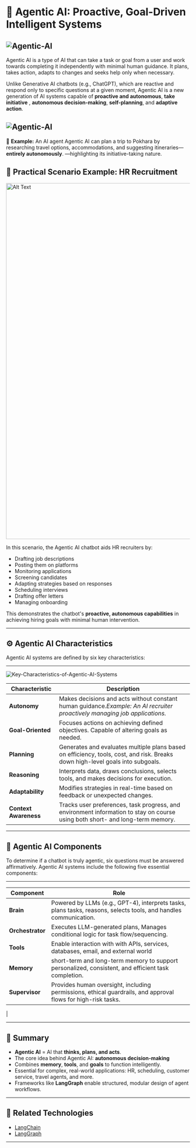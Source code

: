 # 🤖 Agentic AI: Proactive, Goal-Driven Intelligent Systems




![Agentic-AI](https://i.ibb.co/WNC6tPzG/Agentic-AI.png)
---


Agentic AI is a type of AI that can take a task or goal from a user and work towards completing  it independently  with minimal human guidance. It plans, takes action, adapts to changes  and seeks help only when necessary.

Unlike Generative AI chatbots (e.g., ChatGPT), which are reactive and respond only to specific questions at a given moment,
Agentic AI is a new generation of AI systems capable of **proactive and autonomous**, **take initiative** , **autonomous decision-making**, **self-planning**, and **adaptive action**. 

![Agentic-AI](https://i.ibb.co/6RwMkKfg/genai-vs-ai-agent-vs-agenticai.png)
---



🔁 **Example:** An AI agent  Agentic AI can plan a trip to Pokhara by researching travel options, accommodations, and  suggesting itineraries—**entirely autonomously**.
—highlighting its initiative-taking nature.

 





## 💼 Practical Scenario Example: HR Recruitment



<img src="https://i.ibb.co/VWzXJnht/Agentic-AI-HR-Recruiter-Process.png" alt="Alt Text" height="973" width="773">


In this scenario, the Agentic AI chatbot aids HR recruiters by:

- Drafting job descriptions  
- Posting them on platforms  
- Monitoring applications  
- Screening candidates  
- Adapting strategies based on responses  
- Scheduling interviews  
- Drafting offer letters  
- Managing onboarding  

This demonstrates the chatbot's **proactive, autonomous capabilities** in achieving hiring goals with minimal human intervention.

---

## ⚙️ Agentic AI Characteristics

Agentic AI systems are defined by six key characteristics:

---

<img src="https://i.ibb.co/XZPHvRVs/Key-Characteristics-of-Agentic-AI-Systems.png" alt="Key-Characteristics-of-Agentic-AI-Systems" border="0">

| Characteristic        | Description                                                                 |
|------------------------|-----------------------------------------------------------------------------|
| **Autonomy**          |  Makes decisions and acts without constant human guidance._Example: An AI recruiter proactively managing job applications._              |
| **Goal-Oriented**     |  Focuses actions on achieving defined objectives. Capable of altering goals as needed.                                         |
| **Planning**          | Generates and evaluates multiple plans based on efficiency, tools, cost, and risk. Breaks down high-level goals into subgoals.                             |
| **Reasoning**         | Interprets data, draws conclusions, selects tools, and makes decisions for execution.
| **Adaptability**      | Modifies strategies in real-time based on feedback or unexpected changes.               |
| **Context Awareness** | Tracks user preferences, task progress, and environment information   to stay on course using both short- and long-term memory.  |

---









## 🧠 Agentic AI Components

To determine if a chatbot is truly agentic, six questions must be answered affirmatively. Agentic AI systems include the following five essential components:

---

| Component      | Role                                                                 |
|----------------|----------------------------------------------------------------------|
| **Brain**      | Powered by LLMs (e.g., GPT-4), interprets tasks, plans tasks, reasons, selects tools, and handles communication. |
| **Orchestrator** | Executes LLM-generated plans, Manages  conditional logic for task flow/sequencing. |
| **Tools**      | Enable interaction with with APIs, services, databases, email, and external world |
| **Memory**     | short-term and long-term memory to support personalized, consistent, and efficient task completion.   |
| **Supervisor** | Provides human oversight, including permissions, ethical guardrails, and approval flows for high-risk tasks.
 |


---



## 📌 Summary

- **Agentic AI** = AI that **thinks, plans, and acts**.
- The core idea behind Agentic AI: **autonomous decision-making**
- Combines **memory**, **tools**, and **goals** to function intelligently.
- Essential for complex, real-world applications: HR, scheduling, customer service, travel agents, and more.
- Frameworks like **LangGraph** enable structured, modular design of agent workflows.

---

## 📎 Related Technologies
- [LangChain](https://www.langchain.com/)
- [LangGraph](https://github.com/langchain-ai/langgraph)


---
